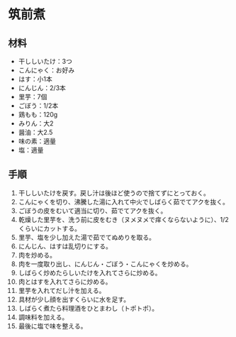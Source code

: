 # 筑前煮


## 材料
- 干ししいたけ：3つ
- こんにゃく：お好み
- はす：小1本
- にんじん：2/3本
- 里芋：7個
- ごぼう：1/2本
- 鶏もも：120g
- みりん：大2
- 醤油：大2.5
- 味の素：適量
- 塩：適量


## 手順
1. 干ししいたけを戻す。戻し汁は後ほど使うので捨てずにとっておく。
2. こんにゃくを切り、沸騰した湯に入れて中火でしばらく茹でてアクを抜く。
3. ごぼうの皮をむいて適当に切り、茹でてアクを抜く。
4. 乾燥した里芋を、洗う前に皮をむき（ヌメヌメで痒くならないように）、1/2くらいにカットする。
5. 里芋、塩を少し加えた湯で茹でてぬめりを取る。
6. にんじん、はすは乱切りにする。
7. 肉を炒める。
8. 肉を一度取り出し、にんじん・ごぼう・こんにゃくを炒める。
9. しばらく炒めたらしいたけを入れてさらに炒める。
10. 肉とはすを入れてさらに炒める。
11. 里芋を入れてだし汁を加える。
12. 具材が少し顔を出すくらいに水を足す。
13. しばらく煮たら料理酒をひとまわし（トポトポ）。
14. 調味料を加える。
15. 最後に塩で味を整える。

